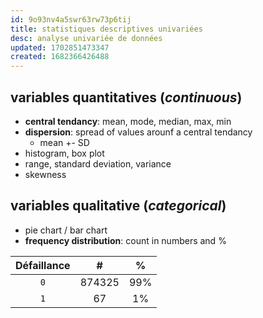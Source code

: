 ```yaml
---
id: 9o93nv4a5swr63rw73p6tij
title: statistiques descriptives univariées
desc: analyse univariée de données
updated: 1702851473347
created: 1682366426488
---
```


## variables quantitatives (_continuous_)

- **central tendancy**: mean, mode, median, max, min
- **dispersion**: spread of values arounf a central tendancy
  - mean +- SD
- histogram, box plot
- range, standard deviation, variance
- skewness

## variables qualitative (_categorical_)

- pie chart / bar chart
- **frequency distribution**: count in numbers and %

| Défaillance |   #    |  %  |
| :---------: | :----: | :-: |
|     `0`     | 874325 | 99% |
|     `1`     |   67   | 1%  |